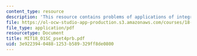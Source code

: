 ```yaml
---
content_type: resource
description: 'This resource contains problems of applications of integration. '
file: https://ol-ocw-studio-app-production.s3.amazonaws.com/courses/18-01sc-single-variable-calculus-fall-2010/3e92239404881253b589329ff8de0800_MIT18_01SC_pset4prb.pdf
file_type: application/pdf
resourcetype: Document
title: MIT18_01SC_pset4prb.pdf
uid: 3e922394-0488-1253-b589-329ff8de0800
---
```

